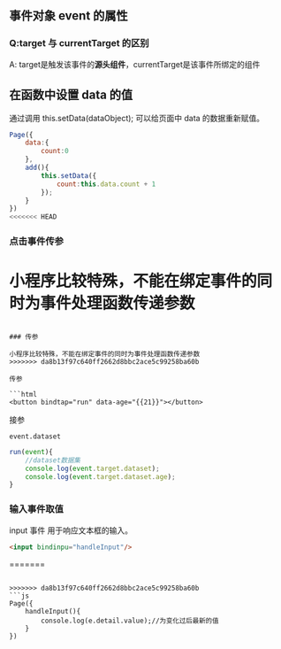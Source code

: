 ## 事件对象 event 的属性
### Q:target 与 currentTarget 的区别

A: target是触发该事件的**源头组件**，currentTarget是该事件所绑定的组件

## 在函数中设置 data 的值

通过调用 this.setData(dataObject); 可以给页面中 data 的数据重新赋值。

```js
Page({
	data:{
		count:0
	},
	add(){
		this.setData({
			count:this.data.count + 1
		});
	}
})
<<<<<<< HEAD

```


### 点击事件传参

小程序比较特殊，<span class="imp">不能在绑定事件的同时为事件处理函数传递参数</span>
=======
```

### 传参

小程序比较特殊，不能在绑定事件的同时为事件处理函数传递参数
>>>>>>> da8b13f97c640ff2662d8bbc2ace5c99258ba60b

传参

```html
<button bindtap="run" data-age="{{21}}"></button>
```

接参

`event.dataset`

```js
run(event){
	//dataset数据集
	console.log(event.target.dataset);
	console.log(event.target.dataset.age);
}
```

### 输入事件取值

input 事件 用于响应文本框的输入。

```html
<input bindinpu="handleInput"/>
```


=======
```

>>>>>>> da8b13f97c640ff2662d8bbc2ace5c99258ba60b
```js
Page({
	handleInput(){
		console.log(e.detail.value);//为变化过后最新的值
	}
})
```

